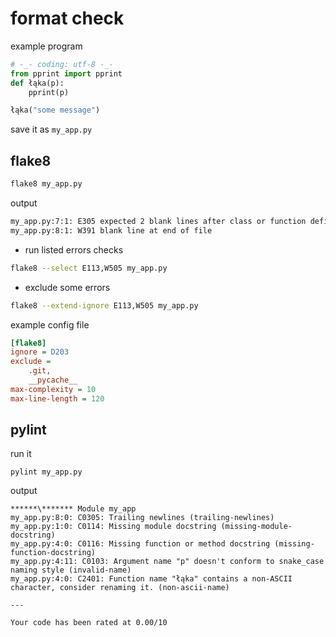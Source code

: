 # format check

example program

```Python
# -_- coding: utf-8 -_-
from pprint import pprint
def łąka(p):
    pprint(p)

łąka("some message")
```

save it as `my_app.py`

## flake8

```bash
flake8 my_app.py
```

output

```bash
my_app.py:7:1: E305 expected 2 blank lines after class or function definition,found 1
my_app.py:8:1: W391 blank line at end of file
```

* run listed errors checks

```bash
flake8 --select E113,W505 my_app.py
```

* exclude some errors

```bash
flake8 --extend-ignore E113,W505 my_app.py
```

example config file

```ini
[flake8]
ignore = D203
exclude =
    .git,
    __pycache__
max-complexity = 10
max-line-length = 120
```

## pylint

run it
```
pylint my_app.py
```

output

```
******\******* Module my_app
my_app.py:8:0: C0305: Trailing newlines (trailing-newlines)
my_app.py:1:0: C0114: Missing module docstring (missing-module-docstring)
my_app.py:4:0: C0116: Missing function or method docstring (missing-function-docstring)
my_app.py:4:11: C0103: Argument name "p" doesn't conform to snake_case naming style (invalid-name)
my_app.py:4:0: C2401: Function name "łąka" contains a non-ASCII character, consider renaming it. (non-ascii-name)

---

Your code has been rated at 0.00/10
```
